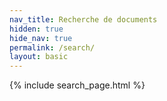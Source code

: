 ```yaml
---
nav_title: Recherche de documents
hidden: true
hide_nav: true
permalink: /search/
layout: basic
---
```



{% include search_page.html %}
